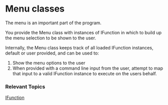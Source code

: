 # Menu classes

The menu is an important part of the program. 

You provide the Menu class with instances of IFunction in which to build up the menu selection to be shown to the user. 

Internally, the Menu class keeps track of all loaded IFunction instances, default or user provided, and can be used to:

1. Show the menu options to the user
2. When provided with a command line input from the user, attempt to map that input to a valid IFunction instance to execute on the users behalf. 

### Relevant Topics
[IFunction](../interfaces/ReadMe.md)